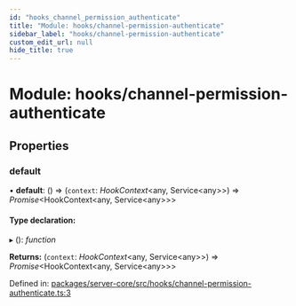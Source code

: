 ```yaml
---
id: "hooks_channel_permission_authenticate"
title: "Module: hooks/channel-permission-authenticate"
sidebar_label: "hooks/channel-permission-authenticate"
custom_edit_url: null
hide_title: true
---
```


# Module: hooks/channel-permission-authenticate

## Properties

### default

• **default**: () => (`context`: *HookContext*<any, Service<any\>\>) => *Promise*<HookContext<any, Service<any\>\>\>

#### Type declaration:

▸ (): *function*

**Returns:** (`context`: *HookContext*<any, Service<any\>\>) => *Promise*<HookContext<any, Service<any\>\>\>

Defined in: [packages/server-core/src/hooks/channel-permission-authenticate.ts:3](https://github.com/xr3ngine/xr3ngine/blob/673ad6a5f/packages/server-core/src/hooks/channel-permission-authenticate.ts#L3)
